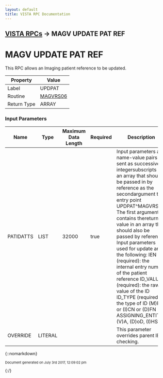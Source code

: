 ```yaml
---
layout: default
title: VISTA RPC Documentation
---
```


## [VISTA RPCs](TableOfContents) &#8594; MAGV UPDATE PAT REF
# MAGV UPDATE PAT REF

This RPC allows an Imaging patient reference to be updated.

Property | Value
--- | ---
Label | UPDPAT
Routine | [MAGVRS06](http://code.osehra.org/dox/Routine_MAGVRS06_source.html)
Return Type | ARRAY


### Input Parameters

Name | Type | Maximum Data Length | Required | Description
--- | --- | --- | --- | ---
PATIDATTS | LIST | 32000 | true | Input parameters are name-value pairs sent as successive integersubscripts in an array that should be passed in by reference as the secondargument to entry point UPDPAT^MAGVRS06.  The first argument contains thereturned value in an array that should also be passed by reference. Input parameters used for update are the following:  IEN (required): the internal entry number of the patient reference  ID_VALUE (required): the raw value of the ID ID_TYPE (required): the type of ID (M)RN or (I)CN or (D)FN ASSIGNING_ENTITY: (V)A, (D)oD, (I)HS
OVERRIDE | LITERAL |  |  | This parameter overrides parent IEN checking.



{::nomarkdown} <br/><p style="font-size: 11px">Document generated on July 3rd 2017, 12:09:02 pm</p>{:/}